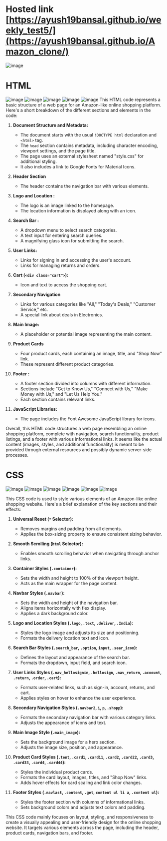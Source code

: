 # Hosted link [https://ayush19bansal.github.io/weekly_test5/](https://ayush19bansal.github.io/Amazon_clone/)
![image](https://github.com/Ayush19bansal/weekly_test5/assets/118842033/ded8b6c2-4567-4662-b752-aaccd3f2d5a2)

# HTML
![image](https://github.com/Ayush19bansal/weekly_test5/assets/118842033/46f312d3-64d8-4a43-ad8f-4ba29db01125)
![image](https://github.com/Ayush19bansal/weekly_test5/assets/118842033/879a8673-7e5c-4a04-bc8b-e2f5c420b43e)
![image](https://github.com/Ayush19bansal/weekly_test5/assets/118842033/82a8c3e8-2b92-4b45-a7ef-0f85692ea6f0)
![image](https://github.com/Ayush19bansal/weekly_test5/assets/118842033/c6ce257e-992f-41bf-b2b6-7e5612f6d050)
![image](https://github.com/Ayush19bansal/weekly_test5/assets/118842033/0959f6d3-82f4-4d3b-8418-b6a225fd0b93)
This HTML code represents a basic structure of a web page for an Amazon-like online shopping platform. Here's a short breakdown of the different sections and elements in the code:

1. **Document Structure and Metadata:**
   - The document starts with the usual `!DOCTYPE html` declaration and `<html>` tag.
   - The `head` section contains metadata, including character encoding, viewport settings, and the page title.
   - The page uses an external stylesheet named "style.css" for additional styling.
   - It also includes a link to Google Fonts for Material Icons.

2. **Header Section**
   - The header contains the navigation bar with various elements.

3. **Logo and Location :**
   - The logo is an image linked to the homepage.
   - The location information is displayed along with an icon.

4. **Search Bar :**
   - A dropdown menu to select search categories.
   - A text input for entering search queries.
   - A magnifying glass icon for submitting the search.

5. **User Links:**
   - Links for signing in and accessing the user's account.
   - Links for managing returns and orders.

6. **Cart (`<div class="cart">`):**
   - Icon and text to access the shopping cart.

7. **Secondary Navigation**
   - Links for various categories like "All," "Today's Deals," "Customer Service," etc.
   - A special link about deals in Electronics.

8. **Main Image:**
   - A placeholder or potential image representing the main content.

9. **Product Cards**
   - Four product cards, each containing an image, title, and "Shop Now" link.
   - These represent different product categories.

10. **Footer :**
    - A footer section divided into columns with different information.
    - Sections include "Get to Know Us," "Connect with Us," "Make Money with Us," and "Let Us Help You."
    - Each section contains relevant links.

11. **JavaScript Libraries:**
    - The page includes the Font Awesome JavaScript library for icons.

Overall, this HTML code structures a web page resembling an online shopping platform, complete with navigation, search functionality, product listings, and a footer with various informational links. It seems like the actual content (images, styles, and additional functionality) is meant to be provided through external resources and possibly dynamic server-side processes.

# CSS

![image](https://github.com/Ayush19bansal/weekly_test5/assets/118842033/3d612ba2-661e-4bd7-92e2-017e863a4954)
![image](https://github.com/Ayush19bansal/weekly_test5/assets/118842033/cbe6db8a-26c7-4cfc-a3ae-8068187ce33e)
![image](https://github.com/Ayush19bansal/weekly_test5/assets/118842033/407148d2-05d0-4b1f-b528-575153f5322f)
![image](https://github.com/Ayush19bansal/weekly_test5/assets/118842033/ceb35d6c-5a64-43dc-aca8-8c48e9bb7936)
![image](https://github.com/Ayush19bansal/weekly_test5/assets/118842033/b1d50821-51f5-48e7-8b52-37eb59a863a8)
![image](https://github.com/Ayush19bansal/weekly_test5/assets/118842033/4ea84813-988e-49d3-b2ac-8eb79c0e9d3b)

This CSS code is used to style various elements of an Amazon-like online shopping website. Here's a brief explanation of the key sections and their effects:

1. **Universal Reset (`*` Selector):**
   - Removes margins and padding from all elements.
   - Applies the box-sizing property to ensure consistent sizing behavior.

2. **Smooth Scrolling (`html` Selector):**
   - Enables smooth scrolling behavior when navigating through anchor links.

3. **Container Styles (`.container`):**
   - Sets the width and height to 100% of the viewport height.
   - Acts as the main wrapper for the page content.

4. **Navbar Styles (`.navbar`):**
   - Sets the width and height of the navigation bar.
   - Aligns items horizontally with flex display.
   - Applies a dark background color.

5. **Logo and Location Styles (`.logo`, `.text`, `.deliver`, `.India`):**
   - Styles the logo image and adjusts its size and positioning.
   - Formats the delivery location text and icon.

6. **Search Bar Styles (`.search_bar`, `.option`, `input`, `.sear_icon`):**
   - Defines the layout and appearance of the search bar.
   - Formats the dropdown, input field, and search icon.

7. **User Links Styles (`.nav_hellosignin`, `.hellosign`, `.nav_return`, `.acoount`, `.return`, `.order`, `.cart`):**
   - Formats user-related links, such as sign-in, account, returns, and cart.
   - Applies styles on hover to enhance the user experience.

8. **Secondary Navigation Styles (`.navbar2`, `i`, `p`, `.shopp`):**
   - Formats the secondary navigation bar with various category links.
   - Adjusts the appearance of icons and text.

9. **Main Image Style (`.main_image`):**
   - Sets the background image for a hero section.
   - Adjusts the image size, position, and appearance.

10. **Product Card Styles (`.tent`, `.card1`, `.card11`, `.card2`, `.card22`, `.card3`, `.card33`, `.card4`, `.card44`):**
    - Styles the individual product cards.
    - Formats the card layout, images, titles, and "Shop Now" links.
    - Adds hover effects for card scaling and link color changes.

11. **Footer Styles (`.navlast`, `.content`, `.get`, `content ul li a`, `.content ul`):**
    - Styles the footer section with columns of informational links.
    - Sets background colors and adjusts text colors and padding.

This CSS code mainly focuses on layout, styling, and responsiveness to create a visually appealing and user-friendly design for the online shopping website. It targets various elements across the page, including the header, product cards, navigation bars, and footer.
